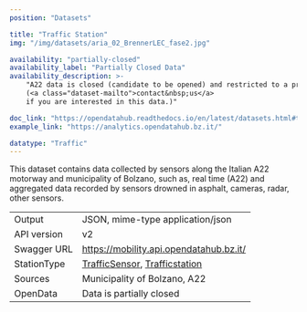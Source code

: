```yaml
---
position: "Datasets"

title: "Traffic Station"
img: "/img/datasets/aria_02_BrennerLEC_fase2.jpg"

availability: "partially-closed"
availability_label: "Partially Closed Data"
availability_description: >-
    "A22 data is closed (candidate to be opened) and restricted to a project collaboration
    (<a class="dataset-mailto">contact&nbsp;us</a>
    if you are interested in this data.)"

doc_link: "https://opendatahub.readthedocs.io/en/latest/datasets.html#trafficstation-dataset"
example_link: "https://analytics.opendatahub.bz.it/"

datatype: "Traffic"
---
```


This dataset contains data collected by sensors along the Italian A22 motorway and municipality of Bolzano, such as, real time (A22) and aggregated data recorded by sensors drowned in asphalt, cameras, radar, other sensors.

|             |                                                                                                                                                                |
| :---------- | -------------------------------------------------------------------------------------------------------------------------------------------------------------- |
| Output      | JSON, mime-type application/json                                                                                                                               |
| API version | v2                                                                                                                                                             |
| Swagger URL | https://mobility.api.opendatahub.bz.it/                                                                                                                        |
| StationType | [TrafficSensor](https://mobility.api.opendatahub.bz.it/v2/flat/TrafficSensor), [Trafficstation](https://mobility.api.opendatahub.bz.it/v2/flat/Trafficstation) |
| Sources     | Municipality of Bolzano, A22                                                                                                                                   |
| OpenData    | Data is partially closed                                                                                                                                      |
